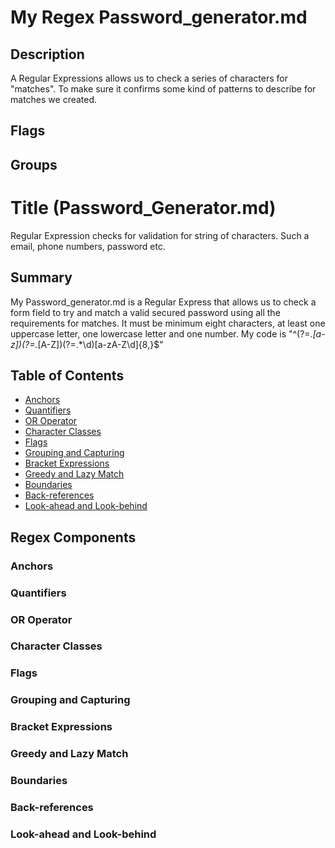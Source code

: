 # My Regex Password_generator.md


## Description
A Regular Expressions allows us to check a series of characters for "matches". To make sure it confirms some kind of patterns to describe for matches we created.

## Flags


## Groups

# Title (Password_Generator.md)

Regular Expression checks for validation for string of characters. Such a email, phone numbers, password etc. 



## Summary

My Password_generator.md is a Regular Express that allows us to check a form field to try and match a valid secured password using all the requirements for matches. It must be minimum eight characters, at least one uppercase letter, one lowercase letter and one number. My code is "^(?=.*[a-z])(?=.*[A-Z])(?=.*\d)[a-zA-Z\d]{8,}$"


## Table of Contents

- [Anchors](#anchors)
- [Quantifiers](#quantifiers)
- [OR Operator](#or-operator)
- [Character Classes](#character-classes)
- [Flags](#flags)
- [Grouping and Capturing](#grouping-and-capturing)
- [Bracket Expressions](#bracket-expressions)
- [Greedy and Lazy Match](#greedy-and-lazy-match)
- [Boundaries](#boundaries)
- [Back-references](#back-references)
- [Look-ahead and Look-behind](#look-ahead-and-look-behind)


## Regex Components

### Anchors

### Quantifiers

### OR Operator

### Character Classes

### Flags

### Grouping and Capturing

### Bracket Expressions

### Greedy and Lazy Match

### Boundaries

### Back-references

### Look-ahead and Look-behind
